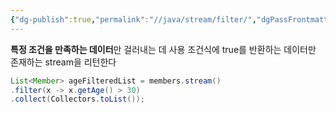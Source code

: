 ```yaml
---
{"dg-publish":true,"permalink":"//java/stream/filter/","dgPassFrontmatter":true}
---
```



**특정 조건을 만족하는 데이터**만 걸러내는 데 사용
조건식에 true를 반환하는 데이터만 존재하는 stream을 리턴한다

````java
List<Member> ageFilteredList = members.stream()
.filter(x -> x.getAge() > 30)
.collect(Collectors.toList());
````